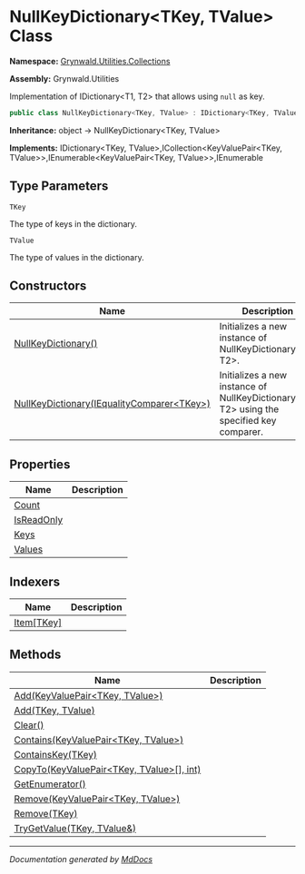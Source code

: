 # NullKeyDictionary\<TKey, TValue\> Class

**Namespace:** [Grynwald.Utilities.Collections](../Namespace.md)

**Assembly:** Grynwald.Utilities

Implementation of IDictionary\<T1, T2\> that allows using `null` as key.

```csharp
public class NullKeyDictionary<TKey, TValue> : IDictionary<TKey, TValue>, ICollection<KeyValuePair<TKey, TValue>>, IEnumerable<KeyValuePair<TKey, TValue>>, IEnumerable
```

**Inheritance:** object → NullKeyDictionary\<TKey, TValue\>

**Implements:** IDictionary\<TKey, TValue\>,ICollection\<KeyValuePair\<TKey, TValue\>\>,IEnumerable\<KeyValuePair\<TKey, TValue\>\>,IEnumerable

## Type Parameters

`TKey`

The type of keys in the dictionary.

`TValue`

The type of values in the dictionary.

## Constructors

| Name                                                                                                   | Description                                                                                 |
| ------------------------------------------------------------------------------------------------------ | ------------------------------------------------------------------------------------------- |
| [NullKeyDictionary()](Constructors.md#nullkeydictionary)                                               | Initializes a new instance of NullKeyDictionary\<T1, T2\>.                                  |
| [NullKeyDictionary(IEqualityComparer\<TKey\>)](Constructors.md#nullkeydictionaryiequalitycomparertkey) | Initializes a new instance of NullKeyDictionary\<T1, T2\> using the specified key comparer. |

## Properties

| Name                                   | Description |
| -------------------------------------- | ----------- |
| [Count](Properties/Count.md)           |             |
| [IsReadOnly](Properties/IsReadOnly.md) |             |
| [Keys](Properties/Keys.md)             |             |
| [Values](Properties/Values.md)         |             |

## Indexers

| Name                             | Description |
| -------------------------------- | ----------- |
| [Item\[TKey\]](Indexers/Item.md) |             |

## Methods

| Name                                                                                    | Description |
| --------------------------------------------------------------------------------------- | ----------- |
| [Add(KeyValuePair\<TKey, TValue\>)](Methods/Add.md#addkeyvaluepairtkey-tvalue)          |             |
| [Add(TKey, TValue)](Methods/Add.md#addtkey-tvalue)                                      |             |
| [Clear()](Methods/Clear.md)                                                             |             |
| [Contains(KeyValuePair\<TKey, TValue\>)](Methods/Contains.md)                           |             |
| [ContainsKey(TKey)](Methods/ContainsKey.md)                                             |             |
| [CopyTo(KeyValuePair\<TKey, TValue\>\[\], int)](Methods/CopyTo.md)                      |             |
| [GetEnumerator()](Methods/GetEnumerator.md)                                             |             |
| [Remove(KeyValuePair\<TKey, TValue\>)](Methods/Remove.md#removekeyvaluepairtkey-tvalue) |             |
| [Remove(TKey)](Methods/Remove.md#removetkey)                                            |             |
| [TryGetValue(TKey, TValue&)](Methods/TryGetValue.md)                                    |             |
___

*Documentation generated by [MdDocs](https://github.com/ap0llo/mddocs)*
